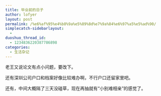 ```yaml
---
title: 毕业前的日子
author: lofyer
layout: post
permalink: /%e6%af%95%e4%b8%9a%e5%89%8d%e7%9a%84%e6%97%a5%e5%ad%90/
simplecatch-sidebarlayout:
  - 
duoshuo_thread_id:
  - 1234836220387786898
categories:
  - 生活杂记
---
```

老王又说论文有点小问题，要改下。

还有深圳公司户口和档案好像比较难办啊，不行户口还留家里吧。

还有，中间大概隔了三天没碰草，现在再抽就有“小别难相亲”的感觉了。